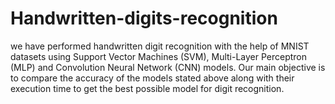 # Handwritten-digits-recognition
we have performed handwritten digit recognition with the help of MNIST datasets using Support Vector Machines (SVM), Multi-Layer Perceptron (MLP) and Convolution Neural Network (CNN) models. Our main objective is to compare the accuracy of the models stated above along with their execution time to get the best possible model for digit recognition.
